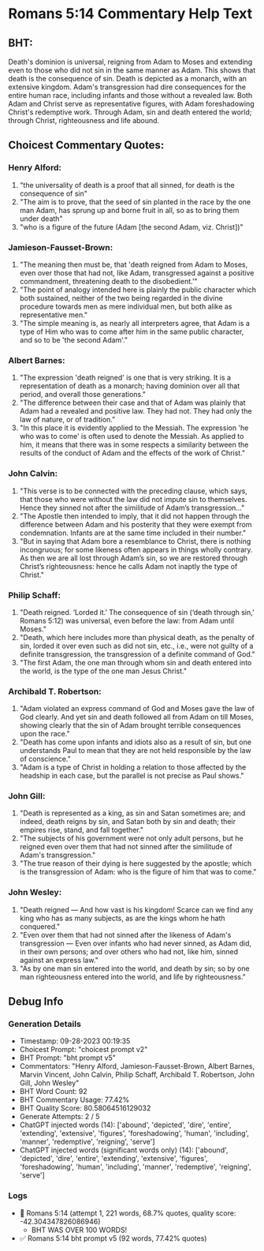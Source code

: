 # Romans 5:14 Commentary Help Text

## BHT:
Death's dominion is universal, reigning from Adam to Moses and extending even to those who did not sin in the same manner as Adam. This shows that death is the consequence of sin. Death is depicted as a monarch, with an extensive kingdom. Adam's transgression had dire consequences for the entire human race, including infants and those without a revealed law. Both Adam and Christ serve as representative figures, with Adam foreshadowing Christ's redemptive work. Through Adam, sin and death entered the world; through Christ, righteousness and life abound.

## Choicest Commentary Quotes:
### Henry Alford:
1. "the universality of death is a proof that all sinned, for death is the consequence of sin"
2. "The aim is to prove, that the seed of sin planted in the race by the one man Adam, has sprung up and borne fruit in all, so as to bring them under death"
3. "who is a figure of the future (Adam [the second Adam, viz. Christ])"

### Jamieson-Fausset-Brown:
1. "The meaning then must be, that 'death reigned from Adam to Moses, even over those that had not, like Adam, transgressed against a positive commandment, threatening death to the disobedient.'" 
2. "The point of analogy intended here is plainly the public character which both sustained, neither of the two being regarded in the divine procedure towards men as mere individual men, but both alike as representative men."
3. "The simple meaning is, as nearly all interpreters agree, that Adam is a type of Him who was to come after him in the same public character, and so to be 'the second Adam'."

### Albert Barnes:
1. "The expression 'death reigned' is one that is very striking. It is a representation of death as a monarch; having dominion over all that period, and overall those generations."
2. "The difference between their case and that of Adam was plainly that Adam had a revealed and positive law. They had not. They had only the law of nature, or of tradition."
3. "In this place it is evidently applied to the Messiah. The expression 'he who was to come' is often used to denote the Messiah. As applied to him, it means that there was in some respects a similarity between the results of the conduct of Adam and the effects of the work of Christ."

### John Calvin:
1. "This verse is to be connected with the preceding clause, which says, that those who were without the law did not impute sin to themselves. Hence they sinned not after the similitude of Adam’s transgression..."
2. "The Apostle then intended to imply, that it did not happen through the difference between Adam and his posterity that they were exempt from condemnation. Infants are at the same time included in their number."
3. "But in saying that Adam bore a resemblance to Christ, there is nothing incongruous; for some likeness often appears in things wholly contrary. As then we are all lost through Adam’s sin, so we are restored through Christ’s righteousness: hence he calls Adam not inaptly the type of Christ."

### Philip Schaff:
1. "Death reigned. ‘Lorded it.’ The consequence of sin (‘death through sin,’ Romans 5:12) was universal, even before the law: from Adam until Moses."
2. "Death, which here includes more than physical death, as the penalty of sin, lorded it over even such as did not sin, etc., i.e., were not guilty of a definite transgression, the transgression of a definite command of God."
3. "The first Adam, the one man through whom sin and death entered into the world, is the type of the one man Jesus Christ."

### Archibald T. Robertson:
1. "Adam violated an express command of God and Moses gave the law of God clearly. And yet sin and death followed all from Adam on till Moses, showing clearly that the sin of Adam brought terrible consequences upon the race."
2. "Death has come upon infants and idiots also as a result of sin, but one understands Paul to mean that they are not held responsible by the law of conscience."
3. "Adam is a type of Christ in holding a relation to those affected by the headship in each case, but the parallel is not precise as Paul shows."

### John Gill:
1. "Death is represented as a king, as sin and Satan sometimes are; and indeed, death reigns by sin, and Satan both by sin and death; their empires rise, stand, and fall together."
2. "The subjects of his government were not only adult persons, but he reigned even over them that had not sinned after the similitude of Adam's transgression."
3. "The true reason of their dying is here suggested by the apostle; which is the transgression of Adam: who is the figure of him that was to come."

### John Wesley:
1. "Death reigned — And how vast is his kingdom! Scarce can we find any king who has as many subjects, as are the kings whom he hath conquered."
2. "Even over them that had not sinned after the likeness of Adam's transgression — Even over infants who had never sinned, as Adam did, in their own persons; and over others who had not, like him, sinned against an express law."
3. "As by one man sin entered into the world, and death by sin; so by one man righteousness entered into the world, and life by righteousness."


## Debug Info
### Generation Details
- Timestamp: 09-28-2023 00:19:35
- Choicest Prompt: "choicest prompt v2"
- BHT Prompt: "bht prompt v5"
- Commentators: "Henry Alford, Jamieson-Fausset-Brown, Albert Barnes, Marvin Vincent, John Calvin, Philip Schaff, Archibald T. Robertson, John Gill, John Wesley"
- BHT Word Count: 92
- BHT Commentary Usage: 77.42%
- BHT Quality Score: 80.58064516129032
- Generate Attempts: 2 / 5
- ChatGPT injected words (14):
	['abound', 'depicted', 'dire', 'entire', 'extending', 'extensive', 'figures', 'foreshadowing', 'human', 'including', 'manner', 'redemptive', 'reigning', 'serve']
- ChatGPT injected words (significant words only) (14):
	['abound', 'depicted', 'dire', 'entire', 'extending', 'extensive', 'figures', 'foreshadowing', 'human', 'including', 'manner', 'redemptive', 'reigning', 'serve']

### Logs
- 🔄 Romans 5:14 (attempt 1, 221 words, 68.7% quotes, quality score: -42.304347826086946) 
	- BHT WAS OVER 100 WORDS!
- ✅ Romans 5:14 bht prompt v5 (92 words, 77.42% quotes)